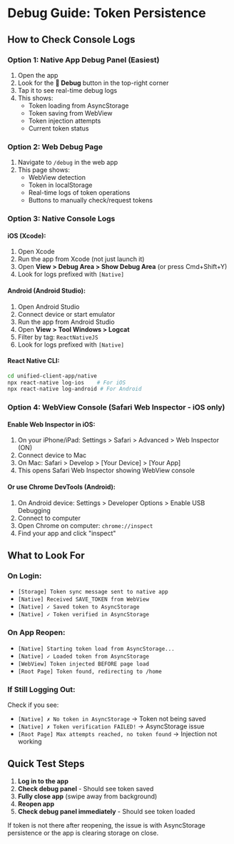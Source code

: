 # Debug Guide: Token Persistence

## How to Check Console Logs

### Option 1: Native App Debug Panel (Easiest)
1. Open the app
2. Look for the **🐛 Debug** button in the top-right corner
3. Tap it to see real-time debug logs
4. This shows:
   - Token loading from AsyncStorage
   - Token saving from WebView
   - Token injection attempts
   - Current token status

### Option 2: Web Debug Page
1. Navigate to `/debug` in the web app
2. This page shows:
   - WebView detection
   - Token in localStorage
   - Real-time logs of token operations
   - Buttons to manually check/request tokens

### Option 3: Native Console Logs

#### iOS (Xcode):
1. Open Xcode
2. Run the app from Xcode (not just launch it)
3. Open **View > Debug Area > Show Debug Area** (or press Cmd+Shift+Y)
4. Look for logs prefixed with `[Native]`

#### Android (Android Studio):
1. Open Android Studio
2. Connect device or start emulator
3. Run the app from Android Studio
4. Open **View > Tool Windows > Logcat**
5. Filter by tag: `ReactNativeJS`
6. Look for logs prefixed with `[Native]`

#### React Native CLI:
```bash
cd unified-client-app/native
npx react-native log-ios    # For iOS
npx react-native log-android # For Android
```

### Option 4: WebView Console (Safari Web Inspector - iOS only)

#### Enable Web Inspector in iOS:
1. On your iPhone/iPad: Settings > Safari > Advanced > Web Inspector (ON)
2. Connect device to Mac
3. On Mac: Safari > Develop > [Your Device] > [Your App]
4. This opens Safari Web Inspector showing WebView console

#### Or use Chrome DevTools (Android):
1. On Android device: Settings > Developer Options > Enable USB Debugging
2. Connect to computer
3. Open Chrome on computer: `chrome://inspect`
4. Find your app and click "inspect"

## What to Look For

### On Login:
- `[Storage] Token sync message sent to native app`
- `[Native] Received SAVE_TOKEN from WebView`
- `[Native] ✓ Saved token to AsyncStorage`
- `[Native] ✓ Token verified in AsyncStorage`

### On App Reopen:
- `[Native] Starting token load from AsyncStorage...`
- `[Native] ✓ Loaded token from AsyncStorage`
- `[WebView] Token injected BEFORE page load`
- `[Root Page] Token found, redirecting to /home`

### If Still Logging Out:
Check if you see:
- `[Native] ✗ No token in AsyncStorage` → Token not being saved
- `[Native] ✗ Token verification FAILED!` → AsyncStorage issue
- `[Root Page] Max attempts reached, no token found` → Injection not working

## Quick Test Steps

1. **Log in to the app**
2. **Check debug panel** - Should see token saved
3. **Fully close app** (swipe away from background)
4. **Reopen app**
5. **Check debug panel immediately** - Should see token loaded

If token is not there after reopening, the issue is with AsyncStorage persistence or the app is clearing storage on close.

